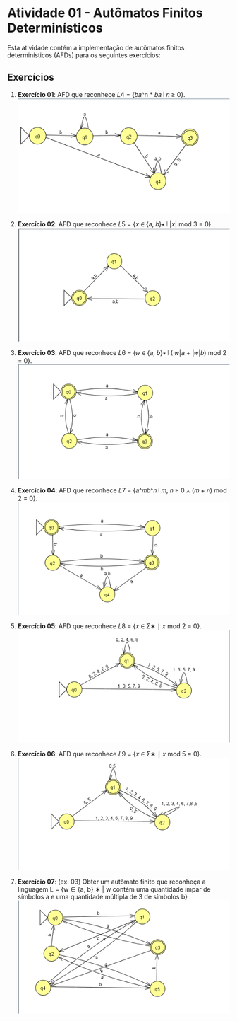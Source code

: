 # Atividade 01 - Autômatos Finitos Determinísticos

Esta atividade contém a implementação de autômatos finitos determinísticos (AFDs) para os seguintes exercícios:

## Exercícios

1. **Exercício 01**: AFD que reconhece 𝐿4 = {𝑏𝑎^n \* 𝑏𝑎 ∣ 𝑛 ≥ 0}.  
   ![Diagrama do AFD](atv-01%20-%20deterministic%20finite%20automata/ex01/ex01.png)

2. **Exercício 02**: AFD que reconhece 𝐿5 = {𝑥 ∈ {𝑎, 𝑏}∗ ∣ |𝑥| mod 3 = 0}.  
   ![Diagrama do AFD](atv-01%20-%20deterministic%20finite%20automata/ex02/ex02.png)

3. **Exercício 03**: AFD que reconhece 𝐿6 = {𝑤 ∈ {𝑎, 𝑏}∗ ∣ (|𝑤|𝑎 + |𝑤|𝑏) mod 2 = 0}.  
   ![Diagrama do AFD](atv-01%20-%20deterministic%20finite%20automata/ex03/ex03.png)

4. **Exercício 04**: AFD que reconhece 𝐿7 = {𝑎^𝑚𝑏^𝑛 ∣ 𝑚, 𝑛 ≥ 0 ∧ (𝑚 + 𝑛) mod 2 = 0}.  
   ![Diagrama do AFD](atv-01%20-%20deterministic%20finite%20automata/ex04/ex04.png)

5. **Exercício 05**: AFD que reconhece 𝐿8 = {𝑥 ∈ Σ∗ ∣ 𝑥 mod 2 = 0}.  
   ![Diagrama do AFD](atv-01%20-%20deterministic%20finite%20automata/ex05/ex05.png)

6. **Exercício 06**: AFD que reconhece 𝐿9 = {𝑥 ∈ Σ∗ ∣ 𝑥 mod 5 = 0}.  
   ![Diagrama do AFD](atv-01%20-%20deterministic%20finite%20automata/ex06/ex06.png)

7. **Exercício 07**: (ex. 03) Obter um autômato finito que reconheça a linguagem L = {w ∈ {a, b} ∗ | w contém uma quantidade ímpar de símbolos a e uma quantidade múltipla de 3 de símbolos b}
   ![Diagrama do AFD](atv-01%20-%20deterministic%20finite%20automata/ex07/ex07.png)
